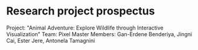 # Research project prospectus

Project: "Animal Adventure: Explore Wildlife through Interactive Visualization"
Team: Pixel Master
Members: Gan-Erdene Benderiya, Jingni Cai, Ester Jere, Antonela Tamagnini
